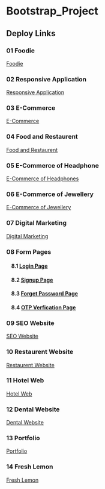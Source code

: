                                                         

# Bootstrap_Project
Deploy Links
--------------
### 01 Foodie
  <a href="https://foodiesapps.netlify.app">Foodie</a>

### 02 Responsive Application
  <a href="https://applandingres.netlify.app">Responsive Application</a>

### 03 E-Commerce
  <a href="https://e-commerceoffashion.netlify.app">E-Commerce</a>

### 04 Food and Restaurent
  <a href="https://webofheadphone.netlify.app">Food and Restaurent</a>

### 05 E-Commerce of Headphone
  <a href="https://webofheadphone.netlify.app">E-Commerce of Headphones</a>

### 06 E-Commerce of Jewellery
  <a href="https://e-commerceofjewellery.netlify.app">E-Commerce of Jewellery</a>

### 07 Digital Marketing
  <a href="https://digitalmarketi.netlify.app">Digital Marketing</a>

### 08 Form Pages
  #### &nbsp;&nbsp;&nbsp; 8.1  <a href="https://loginforn.netlify.app">Login Page</a>
  #### &nbsp;&nbsp;&nbsp; 8.2  <a href="https://signuform.netlify.app">Signup Page</a>
  #### &nbsp;&nbsp;&nbsp; 8.3  <a href="https://forgetpasssword.netlify.app">Forget Password Page</a>
  #### &nbsp;&nbsp;&nbsp; 8.4  <a href="https://otpverificat.netlify.app">OTP Verfication Page</a>
  
### 09 SEO Website
  <a href="https://wseowebsite.netlify.app">SEO Website</a>

### 10 Restaurent Website
  <a href="https://foodrestaurentweb.netlify.app">Restaurent Website</a>

### 11 Hotel Web
  <a href="https://hotelmngt.netlify.app">Hotel Web</a>

### 12 Dental Website
  <a href="">Dental Website</a>

### 13 Portfolio 
  <a href="https://plio.netlify.app">Portfolio</a>

### 14 Fresh Lemon
<a href="https://nibooweb.netlify.app">Fresh Lemon</a>

<!--
https://bestvisionweb.netlify.app/



